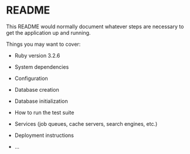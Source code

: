 # README

This README would normally document whatever steps are necessary to get the
application up and running.

Things you may want to cover:

* Ruby version 3.2.6

* System dependencies

* Configuration

* Database creation

* Database initialization

* How to run the test suite

* Services (job queues, cache servers, search engines, etc.)

* Deployment instructions

* ...
